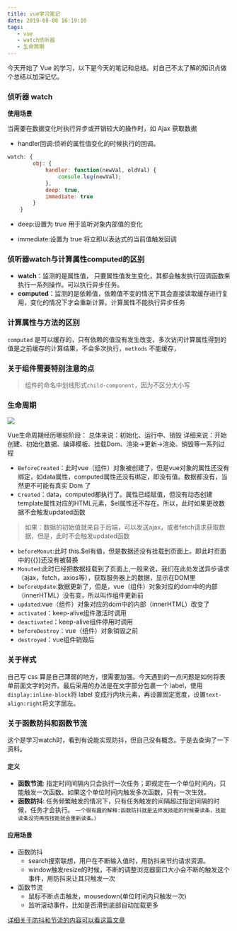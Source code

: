 ```yaml
---
title: vue学习笔记
date: 2019-08-08 16:19:10
tags: 
   - vue
   - watch侦听器
   - 生命周期
---
```


今天开始了 Vue 的学习，以下是今天的笔记和总结。对自己不太了解的知识点做个总结以加深记忆。

### 侦听器 watch

**使用场景**

当需要在数据变化时执行异步或开销较大的操作时，如 Ajax 获取数据

- handler回调:侦听的属性值变化的时候执行的回调。
```js
watch: {
        obj: {
            handler: function(newVal, oldVal) {
                console.log(newVal); 
            },
            deep: true,
            immediate: true 
        }
    }
```
- deep:设置为 true 用于监听对象内部值的变化

- immediate:设置为 true 将立即以表达式的当前值触发回调

### 侦听器watch与计算属性computed的区别

- **watch**：监测的是属性值， 只要属性值发生变化，其都会触发执行回调函数来执行一系列操作。可以执行异步任务。
- **computed**：监测的是依赖值，依赖值不变的情况下其会直接读取缓存进行复用，变化的情况下才会重新计算。计算属性不能执行异步任务

### 计算属性与方法的区别

`computed` 是可以缓存的，只有依赖的值没有发生改变，多次访问计算属性得到的值是之前缓存的计算结果，不会多次执行，`methods` 不能缓存，

### 关于组件需要特别注意的点

> 组件的命名中划线形式`child-component`，因为不区分大小写

### 生命周期

![](https://images.cnblogs.com/cnblogs_com/fly_dragon/276813/o_lifecycle-%E6%A0%87%E6%B3%A8%E7%89%88%E6%9C%AC.png?tdsourcetag=s_pctim_aiomsg)

Vue生命周期经历哪些阶段：
总体来说：初始化、运行中、销毁
详细来说：开始创建、初始化数据、编译模板、挂载Dom、渲染→更新→渲染、销毁等一系列过程

- `BeforeCreated`：此时vue（组件）对象被创建了，但是vue对象的属性还没有绑定，如data属性，computed属性还没有绑定，即没有值。数据都没有，当然更不可能有真实 Dom 了
- `Created`：data，computed都执行了。属性已经赋值，但没有动态创建template属性对应的HTML元素，$el属性还不存在。所以，此时如果更改数据不会触发updated函数
> 如果：数据的初始值就来自于后端，可以发送ajax，或者fetch请求获取数据，但是，此时不会触发updated函数
- `beforeMonut`:此时 this.$el有值，但是数据还没有挂载到页面上。即此时页面中的{{}}还没有被替换
-  `Monuted`:此时已经把数据挂载到了页面上,一般来说，我们在此处发送异步请求（ajax，fetch，axios等），获取服务器上的数据，显示在DOM里
- `beforeUpdate`:数据更新了，但是，vue（组件）对象对应的dom中的内部（innerHTML）没有变，所以叫作组件更新前
- `updated`:vue（组件）对象对应的dom中的内部（innerHTML）改变了
- `activated`：keep-alive组件激活时调用
- `deactivated`：keep-alive组件停用时调用
- `beforeDestroy`：vue（组件）对象销毁之前
- `destroyed`：vue组件销毁后

### 关于样式

自己写 css 算是自己薄弱的地方，很需要加强。今天遇到的一点问题是如何将表单前面文字的对齐。最后采用的办法是在文字部分包裹一个 label，使用`display:inline-block`将 label 变成行内块元素，再设置固定宽度，设置`text-align:right`将文字居左。

### 关于函数防抖和函数节流

这个是学习watch时，看到有说能实现防抖，但自己没有概念。于是去查询了一下资料。

#### 定义

- **函数节流**: 指定时间间隔内只会执行一次任务；即规定在一个单位时间内，只能触发一次函数。如果这个单位时间内触发多次函数，只有一次生效。
- **函数防抖**: 任务频繁触发的情况下，只有任务触发的间隔超过指定间隔的时候，任务才会执行。
`一个很有趣的解释:函数防抖就是法师发技能的时候要读条，技能读条没完再按技能就会重新读条。）`

#### 应用场景

- 函数防抖
    - search搜索联想，用户在不断输入值时，用防抖来节约请求资源。
    - window触发resize的时候，不断的调整浏览器窗口大小会不断的触发这个事件，用防抖来让其只触发一次
- 函数节流
    - 鼠标不断点击触发，mousedown(单位时间内只触发一次)
    - 监听滚动事件，比如是否滑到底部自动加载更多

[详细关于防抖和节流的内容可以看这篇文章](https://juejin.im/entry/58c0379e44d9040068dc952f)